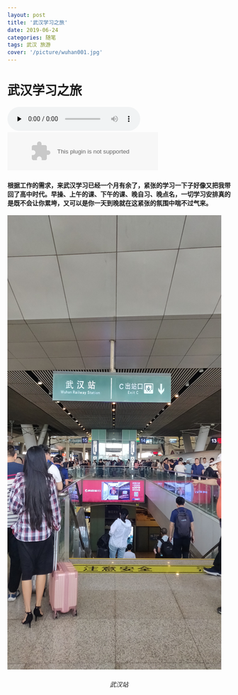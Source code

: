 ```yaml
---
layout: post
title: '武汉学习之旅'
date: 2019-06-24
categories: 随笔
tags: 武汉 旅游
cover: '/picture/wuhan001.jpg'
---
```


武汉学习之旅
===============

<audio id="audio" controls="" preload="none">
      <source id="mp3" src="https://www.jimo258.top/muisc/DEPAPEPE-いい日だったね。.mp3">
      </audio>

<embed src="//music.163.com/style/swf/widget.swf?sid=26450093&type=2&auto=1&width=320&height=66" width="340" height="86"  allowNetworking="all">

#### 根据工作的需求，来武汉学习已经一个月有余了，紧张的学习一下子好像又把我带回了高中时代。早操、上午的课、下午的课、晚自习、晚点名，一切学习安排真的是既不会让你累垮，又可以是你一天到晚就在这紧张的氛围中喘不过气来。

![武汉站](/picture/wuhan001.jpg)
###### <center> 武汉站 </center>

